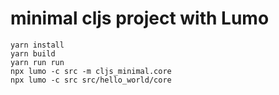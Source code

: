 # minimal cljs project with Lumo

```
yarn install
yarn build
yarn run run
npx lumo -c src -m cljs_minimal.core
npx lumo -c src src/hello_world/core
```

